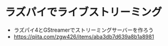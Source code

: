 # ラズパイでライブストリーミング

- ラズパイ4とGStreamerでストリーミングサーバーを作ろう
- https://qiita.com/zgw426/items/aba3db7d639a8b1a8981
